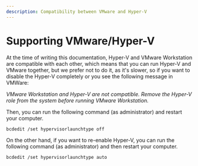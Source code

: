 ```yaml
---
description: Compatibility between VMware and Hyper-V
---
```


# Supporting VMware/Hyper-V

At the time of writing this documentation, Hyper-V and VMware Workstation are compatible with each other, which means that you can run Hyper-V and VMware together, but we prefer not to do it, as it's slower, so if you want to disable the Hyper-V completely or you see the following message in VMWare:

_VMware Workstation and Hyper-V are not compatible. Remove the Hyper-V role from the system before running VMware Workstation._

Then, you can run the following command \(as administrator\) and restart your computer. 

```text
bcdedit /set hypervisorlaunchtype off
```

On the other hand, if you want to re-enable Hyper-V, you can run the following command \(as administrator\) and then restart your computer.

```text
bcdedit /set hypervisorlaunchtype auto
```

